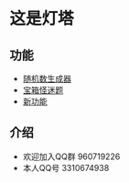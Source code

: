 # 这是灯塔
## 功能
- [随机数生成器](https://mid-time.github.io/dice)
- [宝箱怪迷题](https://mid-time.github.io/MimicChest)
- [新功能](https://mid-time.github.io/dungeontest)
## 介绍
- 欢迎加入QQ群 960719226
- 本人QQ号 3310674938